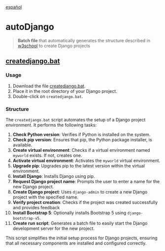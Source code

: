 [español](readme_es.md)

# autoDjango

> **Batch file** that automatically generates the structure described in [w3school](https://www.w3schools.com/django/) to create Django projects

## [createdjango.bat](/src/createdjango.bat)

### **Usage**

1. Download the file [createdjango.bat](/src/createdjango.bat).
2. Place it in the root directory of your Django project.
3. Double-click on `createdjango.bat`.

### **Structure**

The `createdjango.bat` script automates the setup of a Django project environment. It performs the following tasks:

1. **Check Python version**: Verifies if Python is installed on the system.
2. **Check pip version**: Ensures that pip, the Python package installer, is available.
3. **Create virtual environment**: Checks if a virtual environment named `myworld` exists. If not, creates one.
4. **Activate virtual environment**: Activates the `myworld` virtual environment.
5. **Upgrade pip**: Upgrades pip to the latest version within the virtual environment.
6. **Install Django**: Installs Django using pip.
7. **Request Django project name**: Prompts the user to enter a name for the new Django project.
8. **Create Django project**: Uses `django-admin` to create a new Django project with the specified name.
9. **Verify project creation**: Checks if the project was created successfully and provides feedback
10. **Install Bootstrap 5**: Optionally installs Bootstrap 5 using `django-bootstrap-v5`.
11. **Create run script**: Generates a batch file to easily start the Django development server for the new project.

This script simplifies the initial setup process for Django projects, ensuring that all necessary components are installed and configured correctly.